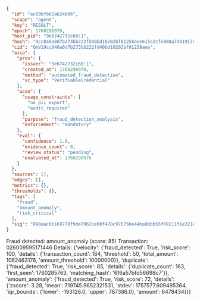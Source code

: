 ```json
{
  "id": "ac69bfb62a624b66",
  "scope": "agent",
  "key": "RESULT",
  "epoch": 1760290976,
  "host_pid": "9e6742732c60:1",
  "hash": "9cc840a0d7b273bb222fd40bd10202bf01258aee615e2cfe888a7d41917e9735",
  "cid": "QmV19cc840a0d7b273bb222fd40bd10202bf01258aee",
  "aicp": {
    "prov": {
      "issuer": "9e6742732c60:1",
      "created_at": 1760290976,
      "method": "automated_fraud_detection",
      "vc_type": "VerifiableCredential"
    },
    "ucon": {
      "usage_constraints": [
        "no_pii_export",
        "audit_required"
      ],
      "purpose": "fraud_detection_analysis",
      "enforcement": "mandatory"
    },
    "eval": {
      "confidence": 1.0,
      "evidence_count": 0,
      "review_status": "pending",
      "evaluated_at": 1760290976
    }
  },
  "sources": [],
  "edges": [],
  "metrics": {},
  "thresholds": {},
  "tags": [
    "fraud",
    "amount_anomaly",
    "risk_critical"
  ],
  "sig": "098aac8b169778f9de79b2ce60f478c97675be44ba0bbb55f69111f1e321eb56"
}
```

Fraud detected: amount_anomaly (score: 85)
Transaction: 026009595171446
Details: {'velocity': {'fraud_detected': True, 'risk_score': 100, 'details': {'transaction_count': 164, 'threshold': 50, 'total_amount': 1062463176, 'amount_threshold': 10000000}}, 'duplicate': {'fraud_detected': True, 'risk_score': 85, 'details': {'duplicate_count': 163, 'first_seen': 1760285763, 'matching_hash': '6f6a57bfd56698c7'}}, 'amount_anomaly': {'fraud_detected': True, 'risk_score': 72, 'details': {'zscore': 3.28, 'mean': 719745.9652321531, 'stdev': 1757577.609495364, 'iqr_bounds': {'lower': -193126.0, 'upper': 787386.0}, 'amount': 6478434}}}